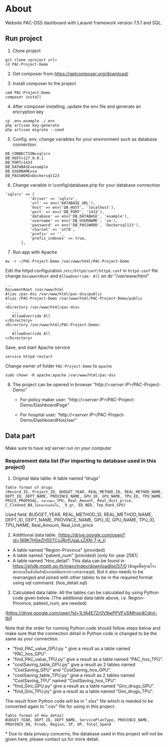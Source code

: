 # About

Website PAC-DSS dashboard with Laravel framework version 7.5.1 and SQL.

## Run project

1. Clone project

```
git clone <project url>
cd PAC-Project-Demo
```

2. Get composer from https://getcomposer.org/download/ 

3. Install composer to the project

```
cmd PAC-Project-Demo
composer install
```

4. After composer installing, update the env file and generate an encryption key

```
cp .env.example ./.env
php artisan key:generate
php artisan migrate --seed
```

5. Config .env, change variables for your environment such as database connection.

```
DB_CONNECTION=sqlsrv
DB_HOST=127.0.0.1
DB_PORT=1433
DB_DATABASE=example 
DB_USERNAME=sa
DB_PASSWORD=Dockersql123
```

6. Change variable in \config\database.php for your database connection


```
'sqlsrv' => [
           'driver' => 'sqlsrv',
           'url' => env('DATABASE_URL'),
           'host' => env('DB_HOST', 'localhost'),
           'port' => env('DB_PORT', '1433'),
           'database' => env('DB_DATABASE', 'example'),
           'username' => env('DB_USERNAME', 'sa'),
           'password' => env('DB_PASSWORD', 'Dockersql123'),
           'charset' => 'utf8',
           'prefix' => '',
           'prefix_indexes' => true,
       ],
```

7. Run app with Apache

```
mv -r ~/PAC-Project-Demo /var/www/html/PAC-Project-Demo
```
Edit the httpd configuration ```/etc/httpd/conf/httpd.conf```
in ```httpd.conf``` file change ```DocumentRoot``` and ```AllowOverride: All``` on dir "/var/www/html"

```
...
DocumentRoot /var/www/html
Alias /pac-dss /var/www/html/pac-dss/public
Alias /PAC-Project-Demo /var/www/html/PAC-Project-Demo/public
...
<Directory /var/www/html/pac-dss>
   ...
   AllowOverride All
</Directory>
<Directory /var/www/html/PAC-Project-Demo>
   ...
   AllowOverride All
</Directory>
```

Save, and start Apache service

```
service httpd restart
```
Change owner of folder ```PAC-Project-Demo``` to ```apache```

```
sudo chown -R apache:apache /var/www/html/pac-dss
```

8. The project can be opened in browser “http://<*server IP>*/PAC-Project-Demo”

    * For policy maker user: “http://<*server IP>*/PAC-Project-Demo/DashboardPage”
    
    * For hospital user: “http://<*server IP>*/PAC-Project-Demo/DashboardHosUser”

## Data part

Make sure to have sql server run on your computer 

### Requirement data list (For importing to database used in this project)

1. Original data table:  A table named “drugs”

```
Table format of drugs
(Record_ID, Project_ID, BUDGET_YEAR, REAL_METHOD_ID, REAL_METHOD_NAME, DEPT_ID, DEPT_NAME, PROVINCE_NAME, GPU_ID, GPU_NAME, TPU_ID, TPU_NAME, PRICE_PROPOSAL, หน่วยของ_TPU, Real_Amount, Real_Unit_price, C_Cleaned_NA_ไม่สามารถคลีนได้, _9_gr, ED_NED, Top_Rank_GPU)
```
Used field: BUDGET_YEAR, REAL_METHOD_ID, REAL_METHOD_NAME, DEPT_ID, DEPT_NAME, PROVINCE_NAME, GPU_ID, GPU_NAME, TPU_ID, TPU_NAME, Real_Amount, Real_Unit_price

2. Additional data table. (https://drive.google.com/open?id=189K7H0eZH557CyJRnfUgaLxZXN-7-k_t)

* A table named “Region-Province” (provided)
* A table named “patient_num” (provided) [only for year 2561] 
* A table named “Hos_detail”: This data can be found in https://phdb.moph.go.th/main/index/downloadlist/57/0 (ข้อมูลพื้นฐานโรงพยาบาลในสังกัดสำนักงานปลัดกระทรวงสาธารณสุข). But it also needs to be rearranged and joined with other tables to be in the required format using sql command. (hos_detail.sql)

3. Calculated data table: All the tables can be calculated by using Python code given below. (The additional data table above, i.e. Region-Province, patient_num, are needed)

 (https://drive.google.com/open?id=1LfA4E7Zr0V9wPPVFxSiMhxo4Cdml-tbI)
 
Note that the order for running Python code should follow steps below and make sure that the connection detail in Python code is changed to be the same as your connection.

* "find_PAC_value_GPU.py " give a result as a table named “PAC_hos_GPU”.
* "find_PAC_value_TPU.py" give a result as a table named “PAC_hos_TPU”.
* "costSaving_table_GPU.py" give a result as 2 tables named “CostSaving_GPU” and “CostSaving_hos_GPU”.
* "costSaving_table_TPU.py" give a result as 2 tables named “CostSaving_TPU” named “CostSaving_hos_TPU”.
* "find_Gini_GPU.py" give a result as a table named “Gini_drugs_GPU”.
* "find_Gini_TPU.py" give a result as a table named “Gini_drugs_TPU”.

The result from Python code will be in ".xlsx" file which is needed to be converted again to ".csv" file for using in this project.


```
Table format of Hos_detail
BUDGET_YEAR, DEPT_ID, DEPT_NAME, ServicePlanType, PROVINCE_NAME, PROVINCE_EN, Pcode, Region, IP, OP, Total_Spend
```
\* Due to data privacy concerns, the database used in this project will not be given here, please contact us for more detail.
